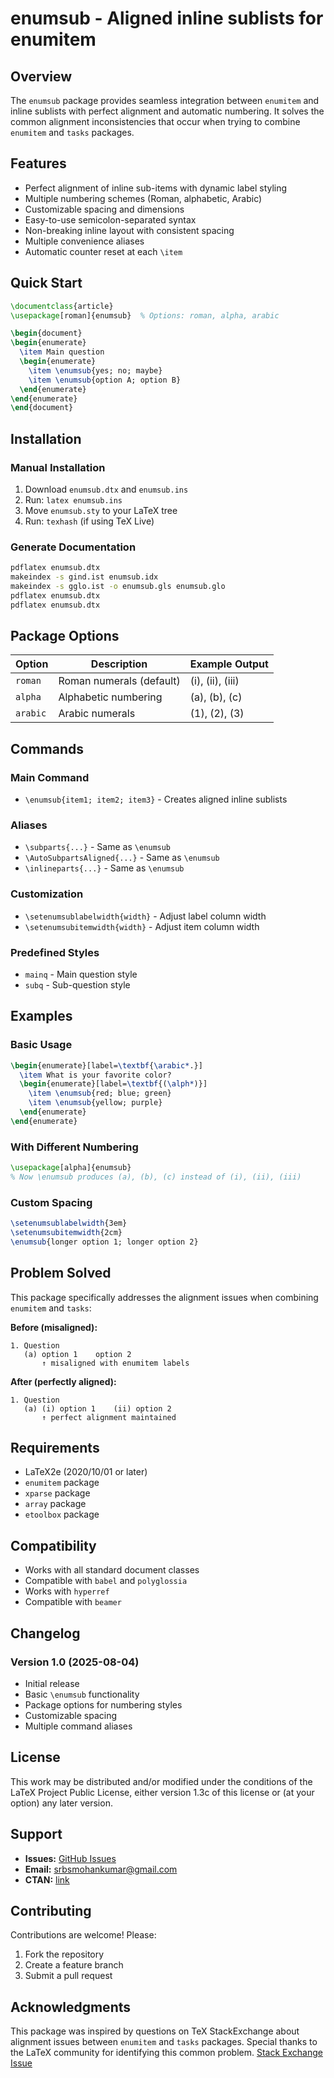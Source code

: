 # enumsub - Aligned inline sublists for enumitem

## Overview

The `enumsub` package provides seamless integration between `enumitem` and inline sublists with perfect alignment and automatic numbering. It solves the common alignment inconsistencies that occur when trying to combine `enumitem` and `tasks` packages.

## Features

- Perfect alignment of inline sub-items with dynamic label styling
- Multiple numbering schemes (Roman, alphabetic, Arabic)
- Customizable spacing and dimensions
- Easy-to-use semicolon-separated syntax
- Non-breaking inline layout with consistent spacing
- Multiple convenience aliases
- Automatic counter reset at each `\item`

## Quick Start

```latex
\documentclass{article}
\usepackage[roman]{enumsub}  % Options: roman, alpha, arabic

\begin{document}
\begin{enumerate}
  \item Main question
  \begin{enumerate}
    \item \enumsub{yes; no; maybe}
    \item \enumsub{option A; option B}
  \end{enumerate}
\end{enumerate}
\end{document}
```

## Installation

### Manual Installation
1. Download `enumsub.dtx` and `enumsub.ins`
2. Run: `latex enumsub.ins`
3. Move `enumsub.sty` to your LaTeX tree
4. Run: `texhash` (if using TeX Live)

### Generate Documentation
```bash
pdflatex enumsub.dtx
makeindex -s gind.ist enumsub.idx
makeindex -s gglo.ist -o enumsub.gls enumsub.glo
pdflatex enumsub.dtx
pdflatex enumsub.dtx
```

## Package Options

| Option   | Description                    | Example Output |
|----------|--------------------------------|----------------|
| `roman`  | Roman numerals (default)      | (i), (ii), (iii) |
| `alpha`  | Alphabetic numbering           | (a), (b), (c) |
| `arabic` | Arabic numerals                | (1), (2), (3) |

## Commands

### Main Command
- `\enumsub{item1; item2; item3}` - Creates aligned inline sublists

### Aliases
- `\subparts{...}` - Same as `\enumsub`
- `\AutoSubpartsAligned{...}` - Same as `\enumsub`
- `\inlineparts{...}` - Same as `\enumsub`

### Customization
- `\setenumsublabelwidth{width}` - Adjust label column width
- `\setenumsubitemwidth{width}` - Adjust item column width

### Predefined Styles
- `mainq` - Main question style
- `subq` - Sub-question style

## Examples

### Basic Usage
```latex
\begin{enumerate}[label=\textbf{\arabic*.}]
  \item What is your favorite color?
  \begin{enumerate}[label=\textbf{(\alph*)}]
    \item \enumsub{red; blue; green}
    \item \enumsub{yellow; purple}
  \end{enumerate}
\end{enumerate}
```

### With Different Numbering
```latex
\usepackage[alpha]{enumsub}
% Now \enumsub produces (a), (b), (c) instead of (i), (ii), (iii)
```

### Custom Spacing
```latex
\setenumsublabelwidth{3em}
\setenumsubitemwidth{2cm}
\enumsub{longer option 1; longer option 2}
```


## Problem Solved

This package specifically addresses the alignment issues when combining `enumitem` and `tasks`:

**Before (misaligned):**
```
1. Question
   (a) option 1    option 2
       ↑ misaligned with enumitem labels
```

**After (perfectly aligned):**
```
1. Question
   (a) (i) option 1    (ii) option 2
       ↑ perfect alignment maintained
```

## Requirements

- LaTeX2e (2020/10/01 or later)
- `enumitem` package
- `xparse` package
- `array` package
- `etoolbox` package

## Compatibility

- Works with all standard document classes
- Compatible with `babel` and `polyglossia`
- Works with `hyperref`
- Compatible with `beamer`

## Changelog

### Version 1.0 (2025-08-04)
- Initial release
- Basic `\enumsub` functionality
- Package options for numbering styles
- Customizable spacing
- Multiple command aliases

## License

This work may be distributed and/or modified under the conditions of the LaTeX Project Public License, either version 1.3c of this license or (at your option) any later version.

## Support

- **Issues:** [GitHub Issues](https://github.com/srikanth-mk/enumsub-tex/issues)
- **Email:** srbsmohankumar@gmail.com
- **CTAN:** [link](https://ctan.org/pkg/enumsub)

## Contributing

Contributions are welcome! Please:
1. Fork the repository
2. Create a feature branch
3. Submit a pull request

## Acknowledgments

This package was inspired by questions on TeX StackExchange about alignment issues between `enumitem` and `tasks` packages. Special thanks to the LaTeX community for identifying this common problem.
[Stack Exchange Issue](https://tex.stackexchange.com/questions/749213/aligning-the-labels-from-enumerate-and-task)